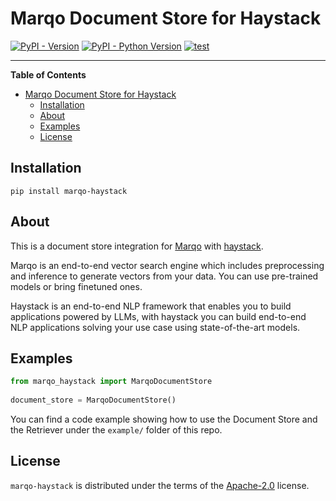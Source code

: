 # Marqo Document Store for Haystack

[![PyPI - Version](https://img.shields.io/pypi/v/marqo-haystack.svg)](https://pypi.org/project/marqo-haystack)
[![PyPI - Python Version](https://img.shields.io/pypi/pyversions/marqo-haystack.svg)](https://pypi.org/project/marqo-haystack)
[![test](https://github.com/masci/marqo-haystack/actions/workflows/test.yml/badge.svg)](https://github.com/masci/marqo-haystack/actions/workflows/test.yml)

-----

**Table of Contents**

- [Marqo Document Store for Haystack](#marqo-document-store-for-haystack)
  - [Installation](#installation)
  - [About](#about)
  - [Examples](#examples)
  - [License](#license)

## Installation

```console
pip install marqo-haystack
```

## About

This is a document store integration for [Marqo](https://github.com/marqo-ai/marqo) with [haystack](https://github.com/deepset-ai/haystack). 

Marqo is an end-to-end vector search engine which includes preprocessing and inference to generate vectors from your data. You can use pre-trained models or bring finetuned ones.

Haystack is an end-to-end NLP framework that enables you to build applications powered by LLMs, with haystack you can build end-to-end NLP applications solving your use case using state-of-the-art models.

## Examples

```python
from marqo_haystack import MarqoDocumentStore
 
document_store = MarqoDocumentStore()
```

You can find a code example showing how to use the Document Store and the Retriever under the `example/` folder of this repo.

## License

`marqo-haystack` is distributed under the terms of the [Apache-2.0](https://spdx.org/licenses/Apache-2.0.html) license.
